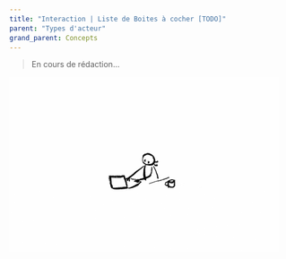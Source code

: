 ```yaml
---
title: "Interaction | Liste de Boites à cocher [TODO]"
parent: "Types d'acteur"
grand_parent: Concepts
---
```



> En cours de rédaction...

![SynApps](../../assets/under-progress.gif)
